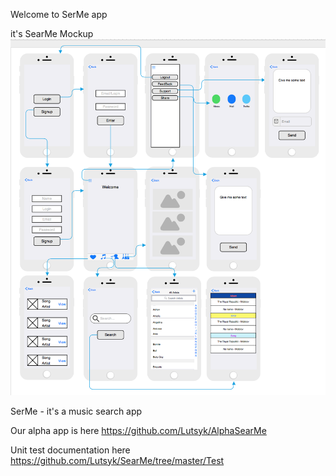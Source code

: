Welcome to SerMe app

it's SearMe Mockup
![SearMe Mockup](https://github.com/Lutsyk/SearMe/blob/master/SearMe_Mockup.png)

SerMe - it's a music search app

 Our alpha app is here https://github.com/Lutsyk/AlphaSearMe

Unit test documentation here https://github.com/Lutsyk/SearMe/tree/master/Test
